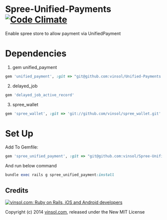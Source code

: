 Spree-Unified-Payments [![Code Climate](https://codeclimate.com/github/vinsol/Spree-Unified-Payments.png)](https://codeclimate.com/github/vinsol/Spree-Unified-Payments)
================
Enable spree store to allow payment via UnifiedPayment

Dependencies
================

1) gem unified_payment
```ruby
gem 'unified_payment', :git => "git@github.com:vinsol/Unified-Payments.git"
```
2) delayed_job
```ruby
gem 'delayed_job_active_record'
```
3) spree_wallet
```ruby
gem 'spree_wallet', :git => 'git://github.com/vinsol/spree_wallet.git'
```

Set Up
================

Add To Gemfile:
```ruby
gem 'spree_unified_payment', :git => "git@github.com:vinsol/Spree-Unified-Payments.git"
```

And run below command
```ruby
bundle exec rails g spree_unified_payment:install
```

Credits
-------

[![vinsol.com: Ruby on Rails, iOS and Android developers](http://vinsol.com/vin_logo.png "Ruby on Rails, iOS and Android developers")](http://vinsol.com)

Copyright (c) 2014 [vinsol.com](http://vinsol.com "Ruby on Rails, iOS and Android developers"), released under the New MIT License
